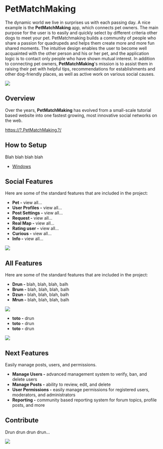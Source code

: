 # PetMatchMaking
The dynamic world we live in surprises us with each passing day. A nice example is the **PetMatchMaking** app, which connects pet owners. The main purpose for the user is to easily and quickly select by different criteria other dogs to meet your pet. PetMatchmaking builds a community of people who share a passion for quadrupeds and helps them create more and more fun shared moments. The intuitive design enables the user to become well acquainted with the other person and his or her pet, and the application logic is to contact only people who have shown mutual interest. In addition to connecting pet owners, **PetMatchMaking**'s mission is to assist them in raising their pet with helpful tips, recommendations for establishments and other dog-friendly places, as well as active work on various social causes.

![](http://image.png)

## Overview
Over the years, **PetMatchMaking** has evolved from a small-scale tutorial based website into one fastest growing, most innovative social networks on the web.

<https://?.PetMatchMaking.?/>

## How to Setup
Blah blah blah blah

* [Windows](https://info.?)

## Social Features
Here are some of the standard features that are included in the project:

* **Pet -** view all...
* **User Profiles -** view all...
* **Post Settings -** view all...
* **Request -** view all...
* **Real Map -** view all...
* **Rating user -** view all...
* **Curious -** view all...
* **Info -** view all...

![](http://image.png)

## All Features
Here are some of the standard features that are included in the project:

* **Drun -** blah, blah, blah, balh
* **Brum -** blah, blah, blah, balh
* **Dzun -** blah, blah, blah, balh
* **Mrun  -** blah, blah, blah, balh

![](http://image.png)

* **toto -** drun
* **toto -** drun
* **toto -**  drun

![](http://image.png)

## Next Features
Easily manage posts, users, and permissions.

* **Manage Users -** advanced management system to verify, ban, and delete users
* **Manage Posts -** ability to review, edit, and delete
* **User Permissions -** easily manage permissions for registered users, moderators, and administrators
* **Reporting -** community based reporting system for forum topics, profile posts, and more

## Contribute
Drun drun drun drun...

![](http://image.png)